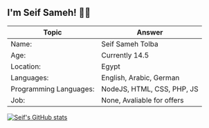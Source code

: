 ## I'm Seif Sameh! 👨‍💻


 Topic | Answer
------------ | -------------
Name: | Seif Sameh Tolba
Age: | Currently 14.5
Location: | Egypt
Languages: | English, Arabic, German
Programming Languages: | NodeJS, HTML, CSS, PHP, JS
Job: | None, Avaliable for offers


[![Seif's GitHub stats](https://github-readme-stats.vercel.app/api?username=s-tolba)](https://github.com/anuraghazra/github-readme-stats)
